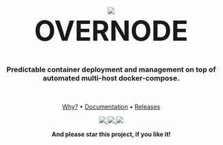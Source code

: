 <h1 align="center" style="font-size: 4rem">
    <img src="https://overnode.org/img/favicon-196.png" /><br/>
  OVERNODE
</h1>

<h3 align="center">
  Predictable container deployment and management on top of automated multi-host docker-compose.
</h3>
<br/>



<p align="center">
  <a href="https://https://overnode.org">Why?</a> •
  <a href="https://overnode.org/docs/getting-started">Documentation</a> •
  <a href="https://github.com/overnode-org/overnode/releases">Releases</a>
</p>

<p align="center">
  <a href="./">
    <img src="https://img.shields.io/static/v1?logo=gnu-bash&logoColor=white&message=bash&label=language&color=blue">
  </a>
  <a href="./LICENSE">
    <img src="https://img.shields.io/github/license/overnode-org/overnode?logo=open-source-initiative&logoColor=white" />
  </a>
  <a href="https://github.com/overnode-org/overnode/releases">
    <img src="https://img.shields.io/github/v/tag/overnode-org/overnode?color=light-green&label=release&logo=git&logoColor=white" />
  </a>
</p>

<p align="center">
<b>And please star this project, if you like it!</b>
</p>